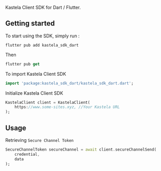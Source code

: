 Kastela Client SDK for Dart / Flutter.

## Getting started

To start using the SDK, simply run :
```
flutter pub add kastela_sdk_dart
```
Then
```dart
flutter pub get
```

To import Kastela Client SDK
```dart
import 'package:kastela_sdk_dart/kastela_sdk_dart.dart';
```
Initialize Kastela Client SDK
```dart
KastelaClient client = KastelaClient(
	https://www.some-sites.xyz, //Your Kastela URL
);
```

## Usage
Retrieving `Secure Channel Token`

```dart  
SecureChannelToken secureChannel = await client.secureChannelSend(
	credential,
	data
);
```